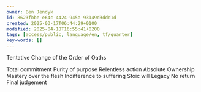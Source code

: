 ```yaml
---
owner: Ben Jendyk
id: 8623fbbe-e64c-4424-945a-93149d3ddd1d
created: 2025-03-17T06:44:29+0100
modified: 2025-04-18T16:55:41+0200
tags: [access/public, language/en, tf/quarter]
key-words: []
---
```


Tentative Change of the Order of Oaths

Total commitment 
Purity of purpose
Relentless action
Absolute Ownership
Mastery over the flesh
Indifference to suffering
Stoic will
Legacy
No return
Final judgement